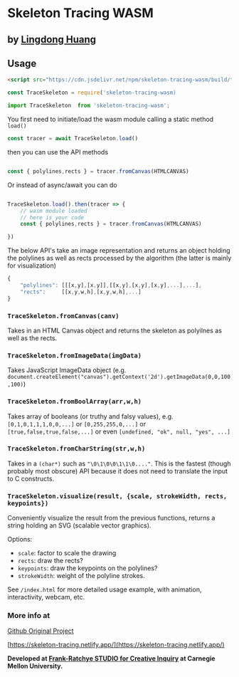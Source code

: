 # Skeleton Tracing WASM
## by [Lingdong Huang](https://github.com/LingDong-)

## Usage

```html
<script src="https://cdn.jsdelivr.net/npm/skeleton-tracing-wasm/build/trace_skeleton_wasm.js"></script>
```
```js
const TraceSkeleton = require('skeleton-tracing-wasm)

import TraceSkeleton  from 'skeleton-tracing-wasm';
```

You first need to initiate/load the wasm module calling a static method `load()` 

```js
const tracer = await TraceSkeleton.load()
```

then you can use the API methods

```js

const { polylines,rects } = tracer.fromCanvas(HTMLCANVAS)

```

Or instead of async/await you can do

```js

TraceSkeleton.load().then(tracer => {
	// wasm module loaded
	// here is your code 
	const { polylines,rects } = tracer.fromCanvas(HTMLCANVAS)

})

```


The below API's take an image representation and returns an object holding the polylines as well as rects processed by the algorithm (the latter is mainly for visualization)

```js
{
	"polylines": [[[x,y],[x,y]],[[x,y],[x,y],[x,y],...],...],
	"rects":     [[x,y,w,h],[x,y,w,h],...]
}
```


### `TraceSkeleton.fromCanvas(canv)` 

Takes in an HTML Canvas object and returns the skeleton as polyilnes as well as the rects.

### `TraceSkeleton.fromImageData(imgData)` 

Takes JavaScript ImageData object (e.g. `document.createElement("canvas").getContext('2d').getImageData(0,0,100,100)`)

### `TraceSkeleton.fromBoolArray(arr,w,h)` 

Takes array of booleans (or truthy and falsy values), e.g. `[0,1,0,1,1,1,0,0,...]` or `[0,255,255,0,...]` or `[true,false,true,false,...]` or even `[undefined, "ok", null, "yes", ...]`

### `TraceSkeleton.fromCharString(str,w,h)` 

Takes in a `(char*)` such as `"\0\1\0\0\1\1\0...."`. This is the fastest (though probably most obscure) API because it does not need to translate the input to C constructs.


### `TraceSkeleton.visualize(result, {scale, strokeWidth, rects, keypoints})`

Conveniently visualize the result from the previous functions, returns a string holding an SVG (scalable vector graphics).

Options:

- `scale`: factor to scale the drawing
- `rects`: draw the rects?
- `keypoints`: draw the keypoints on the polylines?
- `strokeWidth`: weight of the polyline strokes.

See `/index.html` for more detailed usage example, with animation, interactivity, webcam, etc.


### More info at

[Github Original Project](https://github.com/LingDong-/skeleton-tracing)

[https://skeleton-tracing.netlify.app/](https://skeleton-tracing.netlify.app/)

**Developed at [Frank-Ratchye STUDIO for Creative Inquiry](https://studioforcreativeinquiry.org) at Carnegie Mellon University.**